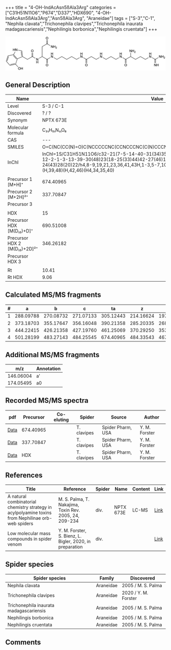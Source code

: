 +++
title = "4-OH-IndAcAsn5ßAla3Arg"
categories = ["C31H51N11O6","P674","D337","HDX690",
"4-OH-IndAcAsn5ßAla3Arg","Asn5ßAla3Arg",
"Araneidae"]
tags = ["S-3","C-1",
"Nephila clavata","Trichonephila clavipes","Trichonephila inaurata madagascariensis","Nephilingis borbonica","Nephilingis cruentata"]
+++

![](/img/4-OH-IndAcAsn5bAla3Arg.png)

## General Description

| Name                         | Value       |
|------------------------------|-------------|
| Level                        | S-3 / C-1           |
| Discovered                   | ? / ?       |
| Synonym                      | NPTX 673E   |
| Molecular formula            | C₃₁H₅₁N₁₁O₆ |
| CAS                          | ---         |
| SMILES | O=C(NC(CC(N)=O)C(NCCCCCNC(CCNCCCNC(C(N)CCCNC(N)=N)=O)=O)=O)CC1=CNC2=C1C(O)=CC=C2  |
| InChI  | InChI=1S/C31H51N11O6/c32-21(7-5-14-40-31(34)35)29(47)38-15-6-11-36-16-10-26(45)37-12-2-1-3-13-39-30(48)23(18-25(33)44)42-27(46)17-20-19-41-22-8-4-9-24(43)28(20)22/h4,8-9,19,21,23,36,41,43H,1-3,5-7,10-18,32H2,(H2,33,44)(H,37,45)(H,38,47)(H,39,48)(H,42,46)(H4,34,35,40)  |
|                              |             |
| Precursor 1 [M+H]⁺           | 674.40965   |
| Precursor 2 [M+2H]²⁺         | 337.70847   |
| Precursor 3                  |             |
|                              |             |
| HDX                          | 15          |
| Precursor HDX   [M(D₁₅)+D]⁺   | 690.51008   |
| Precursor HDX 2 [M(D₁₅)+2D]²⁺ | 346.26182   |
| Precursor HDX 3              |             |
|                              |             |
| Rt                           | 10.41            |
| Rt HDX                       | 9.06            |

## Calculated MS/MS fragments

| # | a         | b         | c         | ta        | z         | y         | tz        |
|---|-----------|-----------|-----------|-----------|-----------|-----------|-----------|
| 1 | 288.09788 | 270.08732 | 271.07133 | 305.12443 | 214.16624 | 197.13969 | 231.19279 |
| 2 | 373.18703 | 355.17647 | 356.16048 | 390.21358 | 285.20335 | 268.17680 | 302.22990 |
| 3 | 444.22415 | 426.21358 | 427.19760 | 461.25069 | 370.29250 | 353.26595 | 387.31905 |
| 4 | 501.28199 | 483.27143 | 484.25545 | 674.40965 | 484.33543 | 467.30888 | 501.36198 |

## Additional MS/MS fragments

| m/z       | Annotation |
|-----------|------------|
| 146.06004    | a'   |
| 174.05495    | a0   |

## Recorded MS/MS spectra

| pdf | Precursor | Co-eluting | Spider | Source | Author |
|-----|-----------|------------|--------|--------|--------|
| [Data](/pdf/N-clavipes/674_4-OH-IndAcAsn5bAla3Arg_Nc.pdf) | 674.40965 |           | T. clavipes| Spider Pharm, USA | Y. M. Forster |
| [Data](/pdf/N-clavipes/674_4-OH-IndAcAsn5bAla3Arg_Nc_2.pdf) | 337.70847 |           | T. clavipes| Spider Pharm, USA | Y. M. Forster |
| [Data](/pdf/N-clavipes/674_4-OH-IndAcAsn5bAla3Arg_Nc_HDX.pdf) | HDX |           | T. clavipes| Spider Pharm, USA | Y. M. Forster |

## References

| Title                                                                                              | Reference                                              | Spider | Name      | Content | Link                                                              |
|----------------------------------------------------------------------------------------------------|--------------------------------------------------------|--------|-----------|---------|-------------------------------------------------------------------|
| A natural combinatorial chemistry strategy in acylpolyamine toxins from Nephilinae orb-web spiders | M. S. Palma, T. Nakajima, Toxin Rev. 2005, 24, 209-234 | div.   | NPTX 673E | LC-MS   | [Link](https://www.tandfonline.com/doi/abs/10.1081/TXR-200057857) |
| Low molecular mass compounds in spider venom      | Y. M. Forster, S. Bienz, L. Bigler, 2020, in preparation          | div.       |   |   | [Link](unknown) |

## Spider species

| Spider species                    | Family    | Discovered         |
|-----------------------------------|-----------|--------------------|
| Nephila clavata                   | Araneidae | 2005 / M. S. Palma |
| Trichonephila clavipes | Araneidae | 2020 / Y. M. Forster |
| Trichonephila inaurata madagascariensis | Araneidae | 2005 / M. S. Palma |
| Nephilingis borbonica             | Araneidae | 2005 / M. S. Palma |
| Nephilingis cruentata             | Araneidae | 2005 / M. S. Palma |

## Comments